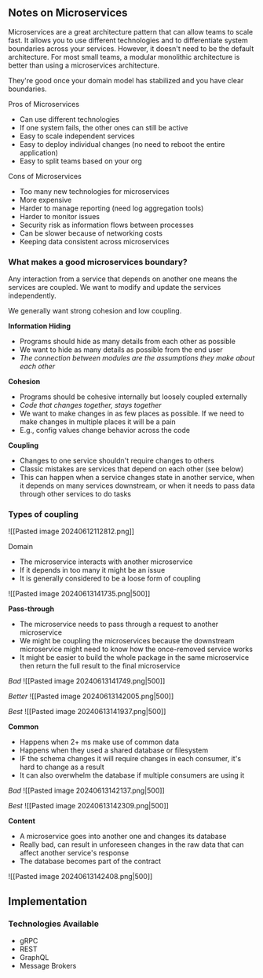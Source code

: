 
## Notes on Microservices

Microservices are a great architecture pattern that can allow teams to scale fast. It allows you to use different technologies and to differentiate system boundaries across your services. However, it doesn't need to be the default architecture. For most small teams, a modular monolithic architecture is better than using a microservices architecture.

They're good once your domain model has stabilized and you have clear boundaries.

Pros of Microservices
- Can use different technologies
- If one system fails, the other ones can still be active
- Easy to scale independent services
- Easy to deploy individual changes (no need to reboot the entire application)
- Easy to split teams based on your org

Cons of Microservices
- Too many new technologies for microservices
- More expensive
- Harder to manage reporting (need log aggregation tools)
- Harder to monitor issues
- Security risk as information flows between processes
- Can be slower because of networking costs
- Keeping data consistent across microservices

### What makes a good microservices boundary?

Any interaction from a service that depends on another one means the services are coupled. We want to modify and update the services independently.

We generally want strong cohesion and low coupling.

**Information Hiding**
- Programs should hide as many details from each other as possible
- We want to hide as many details as possible from the end user
- *The connection between modules are the assumptions they make about each other*

**Cohesion**
- Programs should be cohesive internally but loosely coupled externally
- *Code that changes together, stays together* 
- We want to make changes in as few places as possible. If we need to make changes in multiple places it will be a pain 
- E.g., config values change behavior across the code

**Coupling**
- Changes to one service shouldn't require changes to others
- Classic mistakes are services that depend on each other (see below)
- This can happen when a service changes state in another service, when it depends on many services downstream, or when it needs to pass data through other services to do tasks

### Types of coupling

![[Pasted image 20240612112812.png]]

Domain
- The microservice interacts with another microservice
- If it depends in too many it might be an issue
- It is generally considered to be a loose form of coupling

![[Pasted image 20240613141735.png|500]]

**Pass-through**
- The microservice needs to pass through a request to another microservice
- We might be coupling the microservices because the downstream microservice might need to know how the once-removed service works
- It might be easier to build the whole package in the same microservice then return the full result to the final microservice

*Bad*
![[Pasted image 20240613141749.png|500]]

*Better*
![[Pasted image 20240613142005.png|500]]

*Best*
![[Pasted image 20240613141937.png|500]]


**Common** 
- Happens when 2+ ms make use of common data 
- Happens when they used a shared database or filesystem
- IF the schema changes it will require changes in each consumer, it's hard to change as a result
- It can also overwhelm the database if multiple consumers are using it

*Bad*
![[Pasted image 20240613142137.png|500]]

*Best*
![[Pasted image 20240613142309.png|500]]

**Content**
- A microservice goes into another one and changes its database
- Really bad, can result in unforeseen changes in the raw data that can affect another service's response
- The database becomes part of the contract

![[Pasted image 20240613142408.png|500]]

## Implementation

### Technologies Available

- gRPC
- REST
- GraphQL
- Message Brokers